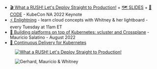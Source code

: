 - [🎬 What a RUSH! Let's Deploy Straight to Production!](https://www.youtube.com/watch?v=eJG7uIU9NpM) + [🗺 SLIDES](https://static.sched.com/hosted_files/kccncna2022/65/spider_rainbows.pdf) + [🐙 CODE](https://github.com/salaboy/kubecon-na-keynote) - KubeCon NA 2022 Keynote
- [⚡️ Enlightning](https://tanzu.vmware.com/developer/tv/enlightning/) - learn cloud concepts with Whitney & her lightboard - every Tuesday at 11am ET
- [📃 Building platforms on top of Kubernetes: vcluster and Crossplane](https://salaboy.com/2022/08/03/building-platforms-on-top-of-kubernetes-vcluster-and-crossplane/) - Mauricio Salatino - August 2022
- [📖 Continuous Delivery for Kubernetes](https://www.manning.com/books/continuous-delivery-for-kubernetes)

<figure class="richtext-figure richtext-figure--full">
  <a target="_blank" href="https://static.sched.com/hosted_files/kccncna2022/65/spider_rainbows.pdf"><img src="https://changelog-assets.s3.amazonaws.com/shipit/shipit-81--slide.jpg" alt="What a RUSH! Let's Deploy Straight to Production!" loading="lazy"></a>
</figure>

<figure class="richtext-figure richtext-figure--full">
  <img src="https://changelog-assets.s3.amazonaws.com/shipit/shipit-81--mauricio-and-whitney.jpg" alt="Gerhard, Mauricio & Whitney" loading="lazy">
</figure>
